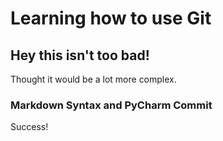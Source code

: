 # Learning how to use Git

## Hey this isn't too bad!
Thought it would be a lot more complex.

### Markdown Syntax and PyCharm Commit
Success!